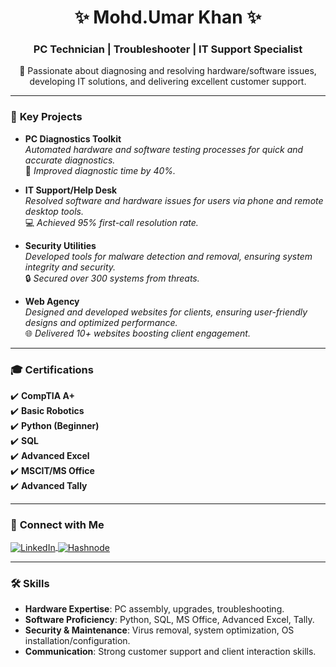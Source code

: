 <h1 align="center">✨ Mohd.Umar Khan ✨</h1>
<h3 align="center">PC Technician | Troubleshooter | IT Support Specialist</h3>

<p align="center">
🚀 Passionate about diagnosing and resolving hardware/software issues, developing IT solutions, and delivering excellent customer support.
</p>

---

### 🔧 **Key Projects**
- **PC Diagnostics Toolkit**  
  *Automated hardware and software testing processes for quick and accurate diagnostics.*  
  🚀 *Improved diagnostic time by 40%.*  

- **IT Support/Help Desk**  
  *Resolved software and hardware issues for users via phone and remote desktop tools.*  
  💻 *Achieved 95% first-call resolution rate.*

- **Security Utilities**  
  *Developed tools for malware detection and removal, ensuring system integrity and security.*  
  🔒 *Secured over 300 systems from threats.*

- **Web Agency**  
  *Designed and developed websites for clients, ensuring user-friendly designs and optimized performance.*  
  🌐 *Delivered 10+ websites boosting client engagement.*

---

### 🎓 **Certifications**
✔️ **CompTIA A+**  
✔️ **Basic Robotics**  
✔️ **Python (Beginner)**  
✔️ **SQL**  
✔️ **Advanced Excel**  
✔️ **MSCIT/MS Office**  
✔️ **Advanced Tally**

---

### 🤝 **Connect with Me**
<p align="left">
<a href="https://www.linkedin.com/in/umar-aslam-khan-944537263/" target="_blank">
  <img align="center" src="https://img.shields.io/badge/LinkedIn-%230077B5.svg?style=for-the-badge&logo=linkedin&logoColor=white" alt="LinkedIn">
</a>
<a href="https://hashnode.com/@umarkhann" target="_blank">
  <img align="center" src="https://img.shields.io/badge/Hashnode-%232962FF.svg?style=for-the-badge&logo=hashnode&logoColor=white" alt="Hashnode">
</a>
</p>

---

### 🛠️ **Skills**
- **Hardware Expertise**: PC assembly, upgrades, troubleshooting.  
- **Software Proficiency**: Python, SQL, MS Office, Advanced Excel, Tally.  
- **Security & Maintenance**: Virus removal, system optimization, OS installation/configuration.  
- **Communication**: Strong customer support and client interaction skills.  
